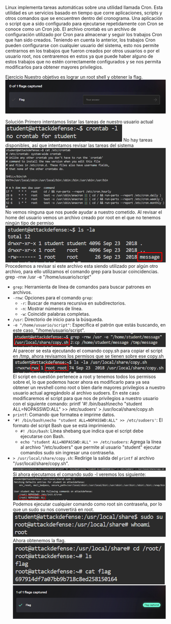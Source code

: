 Linux implementa tareas automáticas sobre una utilidad llamada 
Cron.
Esta utilidad es un servicios basado en tiempo que corre aplicaciones, scripts y otros comandos que se encuentren dentro del cronograma.
Una aplicación o script que a sido configurado para ejecutarse repetidamente con Cron se conoce como un Cron job.
El archivo crontab es un archivo de configuración utilizado por Cron para almacenar y seguir los trabajos Cron que han sido creados.
Teniendo en cuenta lo anterior, los trabajos Cron pueden configurarse con cualquier usuario del sistema, esto nos permite centrarnos en los trabajos que fueron creados por otros usuarios o por el usuario root, nos centraremos en estos ya que puede haber alguno de estos trabajos que no estén correctamente configurados y se nos permita modificarlos para obtener mayores privilegios.

Ejercicio
Nuestro objetivo es lograr un root shell y obtener la flag.
![](../../../../Images/Pasted%20image%2020231129122749.png)

Solución
Primero intentamos listar las tareas de nuestro usuario actual
![](../../../../Images/Pasted%20image%2020231129123033.png)
No hay tareas disponibles, así que intentamos revisar las tareas del sistema
![](../../../../Images/Pasted%20image%2020231129123107.png)
No vemos ninguna que nos puede ayudar a nuestro cometido.
Al revisar el home del usuario vemos un archivo creado por root en el que no tenemos ningún tipo de permiso
![](../../../../Images/Pasted%20image%2020231129123156.png)
Procedemos a revisar si este archivo esta siendo utilizado por algún otro archivo, para ello utilizamos el comando grep para buscar coincidencias.
	grep -rnw /usr -e "/home/usuario/script"
- `grep`: Herramienta de línea de comandos para buscar patrones en archivos.
- `-rnw`: Opciones para el comando `grep`:
    - `-r`: Buscar de manera recursiva en subdirectorios.
    - `-n`: Mostrar números de línea.
    - `-w`: Coincidir palabras completas.
- `/usr`: Directorio de inicio para la búsqueda.
- `-e "/home/usuario/script"`: Especifica el patrón que estás buscando, en este caso, "/home/usuario/script".
![](../../../../Images/Pasted%20image%2020231129123433.png)
Al parecer se esta ejecutando el comando copy.sh para copiar el script en /tmp, ahora revisamos los permisos que se tienen sobre ese copy.sh
![](../../../../Images/Pasted%20image%2020231129123542.png)
El script en cuestión pertenece a root y tenemos todos los permisos sobre el, lo que podemos hacer ahora es modificarlo para ya sea obtener un revshell como root o bien darle mayores privilegios a nuestro usuario actual agregándolo al archivo sudoers.
En este caso modificaremos el script para que nos de privilegios a nuestro usuario con el siguiente comando:
	printf '#! /bin/bash\necho "student ALL=NOPASSWD:ALL" >> /etc/sudoers' > /usr/local/share/copy.sh
- `printf`: Comando que formatea e imprime datos.
- `'#! /bin/bash\necho "student ALL=NOPASSWD:ALL" >> /etc/sudoers'`: El formato del script Bash que se está imprimiendo.
    - `#! /bin/bash`: Línea shebang que indica que el script debe ejecutarse con Bash.
    - `echo "student ALL=NOPASSWD:ALL" >> /etc/sudoers`: Agrega la línea al archivo "/etc/sudoers" que permite al usuario "student" ejecutar comandos sudo sin ingresar una contraseña.
- `> /usr/local/share/copy.sh`: Redirige la salida del `printf` al archivo "/usr/local/share/copy.sh".
![](../../../../Images/Pasted%20image%2020231129124008.png)
Si ahora ejecutamos el comando sudo -l veremos los siguiente:
![](../../../../Images/Pasted%20image%2020231129124040.png)
Podemos ejecutar cualquier comando como root sin contraseña, por lo que un sudo su nos convertirá en root.
![](../../../../Images/Pasted%20image%2020231129124130.png)
Ahora obtenemos la flag.
![](../../../../Images/Pasted%20image%2020231129124147.png)
![](../../../../Images/Pasted%20image%2020231129124210.png)
